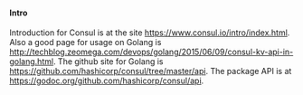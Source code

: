 #### Intro
Introduction for Consul is at the site https://www.consul.io/intro/index.html. 
Also a good page for usage on Golang is http://techblog.zeomega.com/devops/golang/2015/06/09/consul-kv-api-in-golang.html. The github site for Golang is https://github.com/hashicorp/consul/tree/master/api. The package API is at https://godoc.org/github.com/hashicorp/consul/api.
